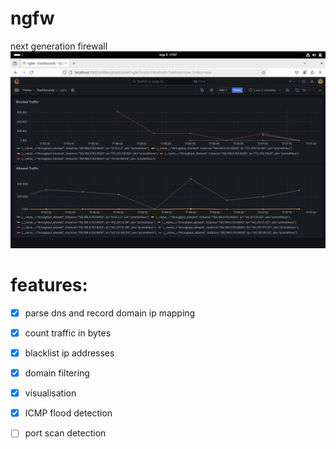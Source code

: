 # ngfw
next generation firewall
![Dashboard](./img/dashboard.png)
# features:
- [x] parse dns and record domain ip mapping
- [x] count traffic in bytes
- [x] blacklist ip addresses
- [x] domain filtering
- [x] visualisation
- [x] ICMP flood detection
- [ ] port scan detection



